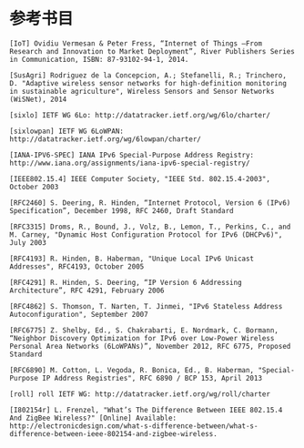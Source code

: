 # 参考书目

    [IoT] Ovidiu Vermesan & Peter Fress, “Internet of Things –From Research and Innovation to Market Deployment”, River Publishers Series in Communication, ISBN: 87-93102-94-1, 2014.

    [SusAgri] Rodriguez de la Concepcion, A.; Stefanelli, R.; Trinchero, D. "Adaptive wireless sensor networks for high-definition monitoring in sustainable agriculture", Wireless Sensors and Sensor Networks (WiSNet), 2014

    [sixlo] IETF WG 6Lo: http://datatracker.ietf.org/wg/6lo/charter/

    [sixlowpan] IETF WG 6LoWPAN: http://datatracker.ietf.org/wg/6lowpan/charter/

    [IANA-IPV6-SPEC] IANA IPv6 Special-Purpose Address Registry: http://www.iana.org/assignments/iana-ipv6-special-registry/

    [IEEE802.15.4] IEEE Computer Society, "IEEE Std. 802.15.4-2003", October 2003

    [RFC2460] S. Deering, R. Hinden, “Internet Protocol, Version 6 (IPv6) Specification”, December 1998, RFC 2460, Draft Standard

    [RFC3315] Droms, R., Bound, J., Volz, B., Lemon, T., Perkins, C., and M. Carney, "Dynamic Host Configuration Protocol for IPv6 (DHCPv6)", July 2003

    [RFC4193] R. Hinden, B. Haberman, "Unique Local IPv6 Unicast Addresses", RFC4193, October 2005

    [RFC4291] R. Hinden, S. Deering, “IP Version 6 Addressing Architecture”, RFC 4291, February 2006

    [RFC4862] S. Thomson, T. Narten, T. Jinmei, "IPv6 Stateless Address Autoconfiguration", September 2007

    [RFC6775] Z. Shelby, Ed., S. Chakrabarti, E. Nordmark, C. Bormann, “Neighbor Discovery Optimization for IPv6 over Low-Power Wireless Personal Area Networks (6LoWPANs)”, November 2012, RFC 6775, Proposed Standard

    [RFC6890] M. Cotton, L. Vegoda, R. Bonica, Ed., B. Haberman, "Special-Purpose IP Address Registries", RFC 6890 / BCP 153, April 2013

    [roll] roll IETF WG: http://datatracker.ietf.org/wg/roll/charter

    [I802154r] L. Frenzel, "What’s The Difference Between IEEE 802.15.4 And ZigBee Wireless?" [Online] Available: http://electronicdesign.com/what-s-difference-between/what-s-difference-between-ieee-802154-and-zigbee-wireless.

